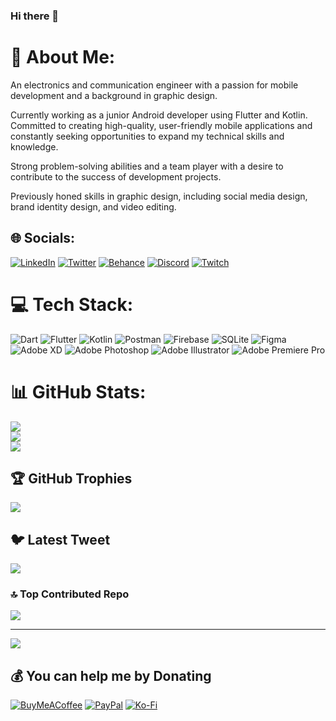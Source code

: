 ### Hi there 👋


# 💫 About Me:
An electronics and communication engineer with a passion for mobile development and a background in graphic design.

Currently working as a junior Android developer using Flutter and Kotlin. Committed to creating high-quality, user-friendly mobile applications and constantly seeking opportunities to expand my technical skills and knowledge.

Strong problem-solving abilities and a team player with a desire to contribute to the success of development projects.

Previously honed skills in graphic design, including social media design, brand identity design, and video editing.


## 🌐 Socials:
[![LinkedIn](https://img.shields.io/badge/LinkedIn-%230077B5.svg?logo=linkedin&logoColor=white)](https://linkedin.com/in/abdosameh) [![Twitter](https://img.shields.io/badge/Twitter-%231DA1F2.svg?logo=Twitter&logoColor=white)](https://twitter.com/abdosamehdev) [![Behance](https://img.shields.io/badge/Behance-1769ff?logo=behance&logoColor=white)](https://behance.net/Abdo_Sameh) [![Discord](https://img.shields.io/badge/Discord-%237289DA.svg?logo=discord&logoColor=white)](https://discordapp.com/users/3bkr#9370) [![Twitch](https://img.shields.io/badge/Twitch-%239146FF.svg?logo=Twitch&logoColor=white)](https://twitch.tv/3bkr_) 

# 💻 Tech Stack:
![Dart](https://img.shields.io/badge/dart-%230175C2.svg?style=plastic&logo=dart&logoColor=white) ![Flutter](https://img.shields.io/badge/Flutter-%2302569B.svg?style=plastic&logo=Flutter&logoColor=white) ![Kotlin](https://img.shields.io/badge/kotlin-%230095D5.svg?style=plastic&logo=kotlin&logoColor=white) ![Postman](https://img.shields.io/badge/Postman-FF6C37?style=plastic&logo=postman&logoColor=white) ![Firebase](https://img.shields.io/badge/firebase-%23039BE5.svg?style=plastic&logo=firebase) ![SQLite](https://img.shields.io/badge/sqlite-%2307405e.svg?style=plastic&logo=sqlite&logoColor=white) 	![Figma](https://img.shields.io/badge/figma-%23F24E1E.svg?style=plastic&logo=figma&logoColor=white) ![Adobe XD](https://img.shields.io/badge/Adobe%20XD-470137?style=plastic&logo=Adobe%20XD&logoColor=#FF61F6) ![Adobe Photoshop](https://img.shields.io/badge/adobephotoshop-%2331A8FF.svg?style=plastic&logo=adobephotoshop&logoColor=white) ![Adobe Illustrator](https://img.shields.io/badge/adobeillustrator-%23FF9A00.svg?style=plastic&logo=adobeillustrator&logoColor=white) ![Adobe Premiere Pro](https://img.shields.io/badge/Adobe%20Premiere%20Pro-9999FF.svg?style=plastic&logo=Adobe%20Premiere%20Pro&logoColor=white) 
# 📊 GitHub Stats:
![](https://github-readme-stats.vercel.app/api?username=abdosamehdev&theme=algolia&hide_border=false&include_all_commits=true&count_private=false)<br/>
![](https://github-readme-streak-stats.herokuapp.com/?user=abdosamehdev&theme=algolia&hide_border=false)<br/>
![](https://github-readme-stats.vercel.app/api/top-langs/?username=abdosamehdev&theme=algolia&hide_border=false&include_all_commits=true&count_private=false&layout=compact)

## 🏆 GitHub Trophies
![](https://github-profile-trophy.vercel.app/?username=abdosamehdev&theme=radical&no-frame=false&no-bg=true&margin-w=4)

## 🐦 Latest Tweet
[![](https://gtce.itsvg.in/api?username=abdosamehdev)](https://github.com/VishwaGauravIn/github-twitter-card-embed)

<!-- ### ✍️ Random Dev Quote -->
<!-- ![](https://quotes-github-readme.vercel.app/api?type=horizontal&theme=radical) -->

### 🔝 Top Contributed Repo
![](https://github-contributor-stats.vercel.app/api?username=abdosamehdev&limit=5&theme=dark&combine_all_yearly_contributions=true)

<!--### 😂 Random Dev Meme
<img src="https://rm.up.railway.app/" width="512px"/> -->

---
[![](https://visitcount.itsvg.in/api?id=abdosamehdev&icon=0&color=0)](https://visitcount.itsvg.in)

  ## 💰 You can help me by Donating
  [![BuyMeACoffee](https://img.shields.io/badge/Buy%20Me%20a%20Coffee-ffdd00?style=for-the-badge&logo=buy-me-a-coffee&logoColor=black)](https://buymeacoffee.com/abdosameh) [![PayPal](https://img.shields.io/badge/PayPal-00457C?style=for-the-badge&logo=paypal&logoColor=white)](https://paypal.me/ASameh20) [![Ko-Fi](https://img.shields.io/badge/Ko--fi-F16061?style=for-the-badge&logo=ko-fi&logoColor=white)](https://ko-fi.com/abdosameh) 

  
<!-- Proudly created with GPRM ( https://gprm.itsvg.in ) -->
